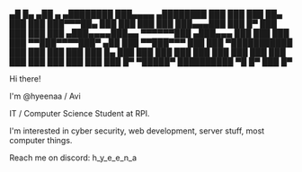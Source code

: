    ▄█    █▄    ▄██   ▄      ▄████████ ███▄▄▄▄      ▄████████ 
  ███    ███   ███   ██▄   ███    ███ ███▀▀▀██▄   ███    ███ 
  ███    ███   ███▄▄▄███   ███    █▀  ███   ███   ███    ███ 
 ▄███▄▄▄▄███▄▄ ▀▀▀▀▀▀███  ▄███▄▄▄     ███   ███   ███    ███ 
▀▀███▀▀▀▀███▀  ▄██   ███ ▀▀███▀▀▀     ███   ███ ▀███████████ 
  ███    ███   ███   ███   ███    █▄  ███   ███   ███    ███ 
  ███    ███   ███   ███   ███    ███ ███   ███   ███    ███ 
  ███    █▀     ▀█████▀    ██████████  ▀█   █▀    ███    █▀  
                                                             

Hi there!

I'm @hyeenaa / Avi

IT / Computer Science Student at RPI. 

I'm interested in cyber security, web development, server stuff, most computer things. 

Reach me on discord: h_y_e_e_n_a
